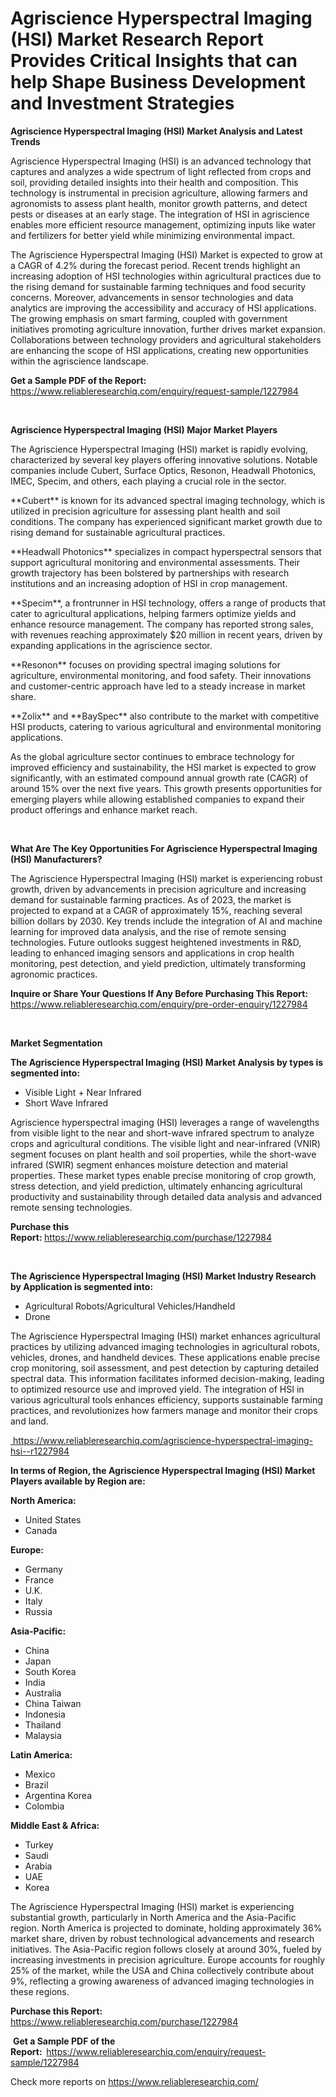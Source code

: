 <p><h1>Agriscience Hyperspectral Imaging (HSI) Market Research Report Provides Critical Insights that can help Shape Business Development and Investment Strategies</h1></p><p><strong>Agriscience Hyperspectral Imaging (HSI) Market Analysis and Latest Trends</strong></p>
<p><p>Agriscience Hyperspectral Imaging (HSI) is an advanced technology that captures and analyzes a wide spectrum of light reflected from crops and soil, providing detailed insights into their health and composition. This technology is instrumental in precision agriculture, allowing farmers and agronomists to assess plant health, monitor growth patterns, and detect pests or diseases at an early stage. The integration of HSI in agriscience enables more efficient resource management, optimizing inputs like water and fertilizers for better yield while minimizing environmental impact.</p><p>The Agriscience Hyperspectral Imaging (HSI) Market is expected to grow at a CAGR of 4.2% during the forecast period. Recent trends highlight an increasing adoption of HSI technologies within agricultural practices due to the rising demand for sustainable farming techniques and food security concerns. Moreover, advancements in sensor technologies and data analytics are improving the accessibility and accuracy of HSI applications. The growing emphasis on smart farming, coupled with government initiatives promoting agriculture innovation, further drives market expansion. Collaborations between technology providers and agricultural stakeholders are enhancing the scope of HSI applications, creating new opportunities within the agriscience landscape.</p></p>
<p><strong>Get a Sample PDF of the Report:&nbsp;</strong> <a href="https://www.reliableresearchiq.com/enquiry/request-sample/1227984?utm_campaign=1170&utm_medium=2&utm_source=Github&utm_content=ia&utm_term=29122024&utm_id=agriscience-hyperspectral-imaging-hsi">https://www.reliableresearchiq.com/enquiry/request-sample/1227984</a></p>
<p>&nbsp;</p>
<p><strong>Agriscience Hyperspectral Imaging (HSI) Major Market Players</strong></p>
<p><p>The Agriscience Hyperspectral Imaging (HSI) market is rapidly evolving, characterized by several key players offering innovative solutions. Notable companies include Cubert, Surface Optics, Resonon, Headwall Photonics, IMEC, Specim, and others, each playing a crucial role in the sector.</p><p>**Cubert** is known for its advanced spectral imaging technology, which is utilized in precision agriculture for assessing plant health and soil conditions. The company has experienced significant market growth due to rising demand for sustainable agricultural practices. </p><p>**Headwall Photonics** specializes in compact hyperspectral sensors that support agricultural monitoring and environmental assessments. Their growth trajectory has been bolstered by partnerships with research institutions and an increasing adoption of HSI in crop management.</p><p>**Specim**, a frontrunner in HSI technology, offers a range of products that cater to agricultural applications, helping farmers optimize yields and enhance resource management. The company has reported strong sales, with revenues reaching approximately $20 million in recent years, driven by expanding applications in the agriscience sector.</p><p>**Resonon** focuses on providing spectral imaging solutions for agriculture, environmental monitoring, and food safety. Their innovations and customer-centric approach have led to a steady increase in market share.</p><p>**Zolix** and **BaySpec** also contribute to the market with competitive HSI products, catering to various agricultural and environmental monitoring applications.</p><p>As the global agriculture sector continues to embrace technology for improved efficiency and sustainability, the HSI market is expected to grow significantly, with an estimated compound annual growth rate (CAGR) of around 15% over the next five years. This growth presents opportunities for emerging players while allowing established companies to expand their product offerings and enhance market reach.</p></p>
<p>&nbsp;</p>
<p><strong>What Are The Key Opportunities For Agriscience Hyperspectral Imaging (HSI) Manufacturers?</strong></p>
<p><p>The Agriscience Hyperspectral Imaging (HSI) market is experiencing robust growth, driven by advancements in precision agriculture and increasing demand for sustainable farming practices. As of 2023, the market is projected to expand at a CAGR of approximately 15%, reaching several billion dollars by 2030. Key trends include the integration of AI and machine learning for improved data analysis, and the rise of remote sensing technologies. Future outlooks suggest heightened investments in R&D, leading to enhanced imaging sensors and applications in crop health monitoring, pest detection, and yield prediction, ultimately transforming agronomic practices.</p></p>
<p><strong>Inquire or Share Your Questions If Any Before Purchasing This Report:</strong> <a href="https://www.reliableresearchiq.com/enquiry/pre-order-enquiry/1227984?utm_campaign=1170&utm_medium=2&utm_source=Github&utm_content=ia&utm_term=29122024&utm_id=agriscience-hyperspectral-imaging-hsi">https://www.reliableresearchiq.com/enquiry/pre-order-enquiry/1227984</a></p>
<p>&nbsp;</p>
<p><strong>Market Segmentation</strong></p>
<p><strong>The Agriscience Hyperspectral Imaging (HSI) Market Analysis by types is segmented into:</strong></p>
<p><ul><li>Visible Light + Near Infrared</li><li>Short Wave Infrared</li></ul></p>
<p><p>Agriscience hyperspectral imaging (HSI) leverages a range of wavelengths from visible light to the near and short-wave infrared spectrum to analyze crops and agricultural conditions. The visible light and near-infrared (VNIR) segment focuses on plant health and soil properties, while the short-wave infrared (SWIR) segment enhances moisture detection and material properties. These market types enable precise monitoring of crop growth, stress detection, and yield prediction, ultimately enhancing agricultural productivity and sustainability through detailed data analysis and advanced remote sensing technologies.</p></p>
<p><strong>Purchase this Report:&nbsp;</strong><a href="https://www.reliableresearchiq.com/purchase/1227984?utm_campaign=1170&utm_medium=2&utm_source=Github&utm_content=ia&utm_term=29122024&utm_id=agriscience-hyperspectral-imaging-hsi">https://www.reliableresearchiq.com/purchase/1227984</a></p>
<p>&nbsp;</p>
<p><strong>The Agriscience Hyperspectral Imaging (HSI) Market Industry Research by Application is segmented into:</strong></p>
<p><ul><li>Agricultural Robots/Agricultural Vehicles/Handheld</li><li>Drone</li></ul></p>
<p><p>The Agriscience Hyperspectral Imaging (HSI) market enhances agricultural practices by utilizing advanced imaging technologies in agricultural robots, vehicles, drones, and handheld devices. These applications enable precise crop monitoring, soil assessment, and pest detection by capturing detailed spectral data. This information facilitates informed decision-making, leading to optimized resource use and improved yield. The integration of HSI in various agricultural tools enhances efficiency, supports sustainable farming practices, and revolutionizes how farmers manage and monitor their crops and land.</p></p>
<p><a href="https://www.reliableresearchiq.com/agriscience-hyperspectral-imaging-hsi--r1227984?utm_campaign=1170&utm_medium=2&utm_source=Github&utm_content=ia&utm_term=29122024&utm_id=agriscience-hyperspectral-imaging-hsi">&nbsp;https://www.reliableresearchiq.com/agriscience-hyperspectral-imaging-hsi--r1227984</a></p>
<p><strong>In terms of Region, the Agriscience Hyperspectral Imaging (HSI) Market Players available by Region are:</strong></p>
<p>
    <p> <strong> North America: </strong>
        <ul>
            <li>United States</li>
            <li>Canada</li>
        </ul>
        </p> 
    <p> <strong> Europe: </strong>
        <ul>
            <li>Germany</li>
            <li>France</li>
            <li>U.K.</li>
            <li>Italy</li>
            <li>Russia</li>
        </ul>
        </p> 
    <p> <strong> Asia-Pacific: </strong>
        <ul>
            <li>China</li>
            <li>Japan</li>
            <li>South Korea</li>
            <li>India</li>
            <li>Australia</li>
            <li>China Taiwan</li>
            <li>Indonesia</li>
            <li>Thailand</li>
            <li>Malaysia</li>
        </ul>
        </p> 
    <p> <strong> Latin America: </strong>
        <ul>
            <li>Mexico</li>
            <li>Brazil</li>
            <li>Argentina Korea</li>
            <li>Colombia</li>
        </ul>
        </p> 
    <p> <strong> Middle East & Africa: </strong>
        <ul>
            <li>Turkey</li>
            <li>Saudi</li>
            <li>Arabia</li>
            <li>UAE</li>
            <li>Korea</li>
        </ul>
    </p>
    </p>
<p><p>The Agriscience Hyperspectral Imaging (HSI) market is experiencing substantial growth, particularly in North America and the Asia-Pacific region. North America is projected to dominate, holding approximately 36% market share, driven by robust technological advancements and research initiatives. The Asia-Pacific region follows closely at around 30%, fueled by increasing investments in precision agriculture. Europe accounts for roughly 25% of the market, while the USA and China collectively contribute about 9%, reflecting a growing awareness of advanced imaging technologies in these regions.</p></p>
<p><strong>Purchase this Report: </strong><a href="https://www.reliableresearchiq.com/purchase/1227984?utm_campaign=1170&utm_medium=2&utm_source=Github&utm_content=ia&utm_term=29122024&utm_id=agriscience-hyperspectral-imaging-hsi">https://www.reliableresearchiq.com/purchase/1227984</a></p>
<p>&nbsp;<strong>Get a Sample PDF of the Report:&nbsp;&nbsp;</strong><a href="https://www.reliableresearchiq.com/enquiry/request-sample/1227984?utm_campaign=1170&utm_medium=2&utm_source=Github&utm_content=ia&utm_term=29122024&utm_id=agriscience-hyperspectral-imaging-hsi">https://www.reliableresearchiq.com/enquiry/request-sample/1227984</a></p>
<p><strong></strong></p>
<p>Check more reports on <a href="https://www.reliableresearchiq.com/?utm_campaign=1170&utm_medium=2&utm_source=Github&utm_content=ia&utm_term=29122024&utm_id=agriscience-hyperspectral-imaging-hsi">https://www.reliableresearchiq.com/</a></p>